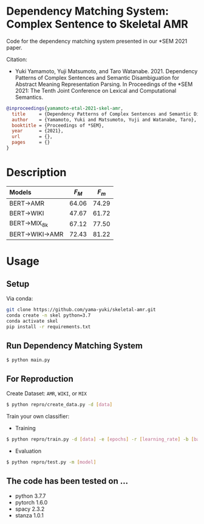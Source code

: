 # Dependency Matching System: Complex Sentence to Skeletal AMR
Code for the dependency matching system presented in our \*SEM 2021 paper.

Citation:
- Yuki Yamamoto, Yuji Matsumoto, and Taro Watanabe. 2021. Dependency Patterns of Complex Sentences and Semantic Disambiguation for Abstract Meaning Representation Parsing. In Proceedings of the \*SEM 2021: The Tenth Joint Conference on Lexical and Computational Semantics.
```bib
@inproceedings{yamamoto-etal-2021-skel-amr,
  title     = {Dependency Patterns of Complex Sentences and Semantic Disambiguation for Abstract Meaning Representation Parsing},
  author    = {Yamamoto, Yuki and Matsumoto, Yuji and Watanabe, Taro},
  booktitle = {Proceedings of *SEM},
  year      = {2021},
  url       = {},
  pages     = {}
}
```

# Description

| Models | *F<sub>M</sub>* | *F<sub>m</sub>* |
|:---|:---:|:---:|
|BERT→AMR |64.06 |74.29 |
|BERT→WIKI |47.67 |61.72 |
|BERT→MIX<sub>8k</sub> |67.12 |77.50 |
|BERT→WIKI→AMR |72.43 |81.22 |

# Usage
## Setup

Via conda:
```sh
git clone https://github.com/yama-yuki/skeletal-amr.git
conda create -n skel python=3.7
conda activate skel
pip install -r requirements.txt
```

## Run Dependency Matching System
```sh
$ python main.py
```

## For Reproduction
Create Dataset:
`AMR`, `WIKI`, or `MIX`
```sh
$ python repro/create_data.py -d [data]
```

Train your own classifier:
- Training
```sh
$ python repro/train.py -d [data] -e [epochs] -r [learning_rate] -b [batch_size]
```
- Evaluation
```sh
$ python repro/test.py -m [model]
```

## The code has been tested on ...
- python 3.7.7
- pytorch 1.6.0
- spacy 2.3.2
- stanza 1.0.1
